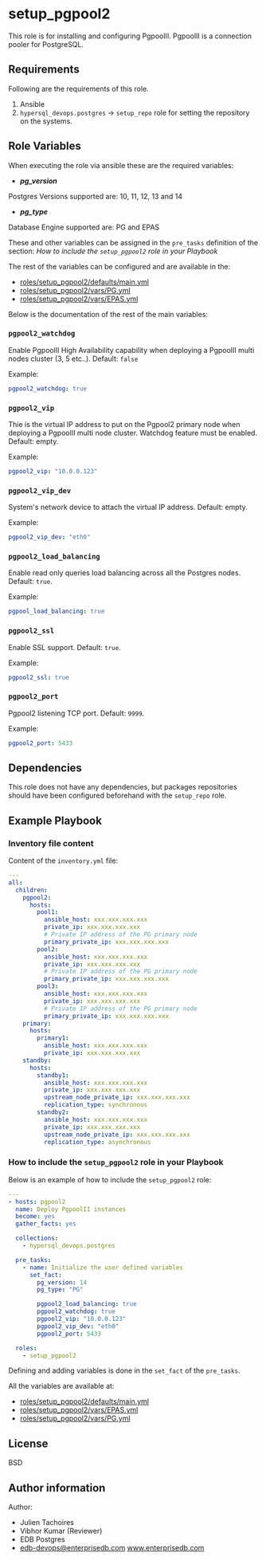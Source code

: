 # setup_pgpool2

This role is for installing and configuring PgpoolII. PgpoolII is a
connection pooler for PostgreSQL.

## Requirements

Following are the requirements of this role.
  1. Ansible
  2. `hypersql_devops.postgres` -> `setup_repo` role for setting the repository on
     the systems.

## Role Variables

When executing the role via ansible these are the required variables:

  * ***pg_version***

  Postgres Versions supported are: 10, 11, 12, 13 and 14

  * ***pg_type***

  Database Engine supported are: PG and EPAS

These and other variables can be assigned in the `pre_tasks` definition of the
section: *How to include the `setup_pgpool2` role in your Playbook*

The rest of the variables can be configured and are available in the:

  * [roles/setup_pgpool2/defaults/main.yml](./defaults/main.yml)
  * [roles/setup_pgpool2/vars/PG.yml](./vars/PG.yml)
  * [roles/setup_pgpool2/vars/EPAS.yml](./vars/EPAS.yml)

Below is the documentation of the rest of the main variables:

### `pgpool2_watchdog`

Enable PgpoolII High Availability capability when deploying a PgpoolII multi
nodes cluster (3, 5 etc..). Default: `false`

Example:
```yaml
pgpool2_watchdog: true
```

### `pgpool2_vip`

Thie is the virtual IP address to put on the Pgpool2 primary node when
deploying a PgpoolII multi node cluster. Watchdog feature must be enabled.
Default: empty.

Example:
```yaml
pgpool2_vip: "10.0.0.123"
```

### `pgpool2_vip_dev`

System's network device to attach the virtual IP address. Default: empty.

Example:
```yaml
pgpool2_vip_dev: "eth0"
```

### `pgpool2_load_balancing`

Enable read only queries load balancing across all the Postgres nodes.
Default: `true`.

Example:
```yaml
pgpool_load_balancing: true
```

### `pgpool2_ssl`

Enable SSL support. Default: `true`.

Example:
```yaml
pgpool2_ssl: true
```

### `pgpool2_port`

Pgpool2 listening TCP port. Default: `9999`.

Example:
```yaml
pgpool2_port: 5433
```

## Dependencies

This role does not have any dependencies, but packages repositories should have
been configured beforehand with the `setup_repo` role.

## Example Playbook

### Inventory file content

Content of the `inventory.yml` file:

```yaml
---
all:
  children:
    pgpool2:
      hosts:
        pool1:
          ansible_host: xxx.xxx.xxx.xxx
          private_ip: xxx.xxx.xxx.xxx
          # Private IP address of the PG primary node
          primary_private_ip: xxx.xxx.xxx.xxx
        pool2:
          ansible_host: xxx.xxx.xxx.xxx
          private_ip: xxx.xxx.xxx.xxx
          # Private IP address of the PG primary node
          primary_private_ip: xxx.xxx.xxx.xxx
        pool3:
          ansible_host: xxx.xxx.xxx.xxx
          private_ip: xxx.xxx.xxx.xxx
          # Private IP address of the PG primary node
          primary_private_ip: xxx.xxx.xxx.xxx
    primary:
      hosts:
        primary1:
          ansible_host: xxx.xxx.xxx.xxx
          private_ip: xxx.xxx.xxx.xxx
    standby:
      hosts:
        standby1:
          ansible_host: xxx.xxx.xxx.xxx
          private_ip: xxx.xxx.xxx.xxx
          upstream_node_private_ip: xxx.xxx.xxx.xxx
          replication_type: synchronous
        standby2:
          ansible_host: xxx.xxx.xxx.xxx
          private_ip: xxx.xxx.xxx.xxx
          upstream_node_private_ip: xxx.xxx.xxx.xxx
          replication_type: asynchronous
```

### How to include the `setup_pgpool2` role in your Playbook

Below is an example of how to include the `setup_pgpool2` role:
```yaml
---
- hosts: pgpool2
  name: Deploy PgpoolII instances
  become: yes
  gather_facts: yes

  collections:
    - hypersql_devops.postgres

  pre_tasks:
    - name: Initialize the user defined variables
      set_fact:
        pg_version: 14
        pg_type: "PG"

        pgpool2_load_balancing: true
        pgpool2_watchdog: true
        pgpool2_vip: "10.0.0.123"
        pgpool2_vip_dev: "eth0"
        pgpool2_port: 5433

  roles:
    - setup_pgpool2
```

Defining and adding variables is done in the `set_fact` of the `pre_tasks`.

All the variables are available at:

  * [roles/setup_pgpool2/defaults/main.yml](./defaults/main.yml)
  * [roles/setup_pgpool2/vars/EPAS.yml](./vars/EPAS.yml)
  * [roles/setup_pgpool2/vars/PG.yml](./vars/PG.yml)

## License

BSD

## Author information

Author:

  * Julien Tachoires
  * Vibhor Kumar (Reviewer)
  * EDB Postgres
  * edb-devops@enterprisedb.com www.enterprisedb.com
